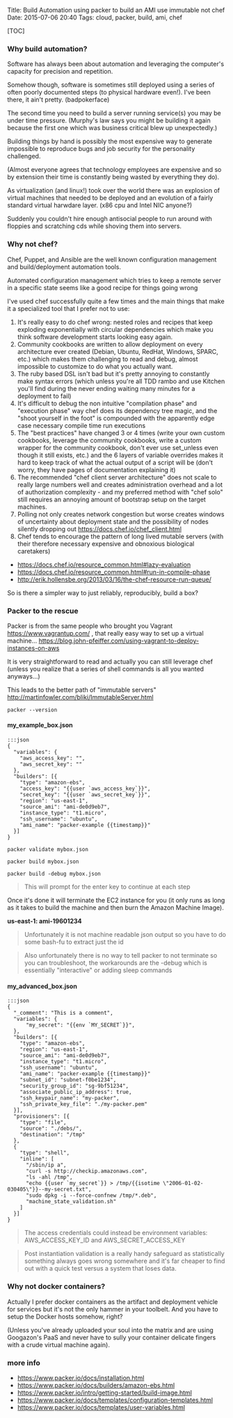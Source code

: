 Title: Build Automation using packer to build an AMI use immutable not chef
Date: 2015-07-06 20:40
Tags: cloud, packer, build, ami, chef

[TOC]

### Why build automation?

Software has always been about automation and leveraging the computer's capacity for precision and repetition.

Somehow though, software is sometimes still deployed using a series of often poorly documented steps (to physical hardware even!). I've been there, it ain't pretty. (badpokerface)

The second time you need to build a server running service(s) you may be under time pressure. (Murphy's law says you might be building it again because the first one which was business critical blew up unexpectedly.)

Building things by hand is possibly the most expensive way to generate impossible to reproduce bugs and job security for the personality challenged.

(Almost everyone agrees that technology employees are expensive and so by extension their time is constantly being wasted by everything they do).

As virtualization (and linux!) took over the world there was an explosion of virtual machines that needed to be deployed and an evolution of a fairly standard virtual harwdare layer. (x86 cpu and Intel NIC anyone?)

Suddenly you couldn't hire enough antisocial people to run around with floppies and scratching cds while shoving them into servers.

### Why not chef?

Chef, Puppet, and Ansible are the well known configuration management and build/deployment automation tools.

Automated configuration management which tries to keep a remote server in a specific state seems like a good recipe for things going wrong

I've used chef successfully quite a few times and the main things that make it a specialized tool that I prefer not to use:

1. It's really easy to do chef wrong: nested roles and recipes that keep exploding exponentially with circular dependencies which make you think software development starts looking easy again.
2. Community cookbooks are written to allow deployment on every architecture ever created (Debian, Ubuntu, RedHat, Windows, SPARC, etc.) which makes them challenging to read and debug, almost impossible to customize to do what you actually want.
3. The ruby based DSL isn't bad but it's pretty annoying to constantly make syntax errors (which unless you're all TDD rambo and use Kitchen you'll find during the never ending waiting many minutes for a deployment to fail)
4. It's difficult to debug the non intuitive "compilation phase" and "execution phase" way chef does its dependency tree magic, and the "shoot yourself in the foot" is compounded with the apparently edge case necessary compile time run executions
5. The "best practices" have changed 3 or 4 times (write your own custom cookbooks, leverage the community cookbooks, write a custom wrapper for the community cookbook, don't ever use set_unless even though it still exists, etc.) and the 6 layers of variable overrides makes it hard to keep track of what the actual output of a script will be (don't worry, they have pages of documentation explaining it)
6. The recommended "chef client server architecture" does not scale to really large numbers well and creates administration overhead and a lot of authorization complexity - and my preferred method with "chef solo" still requires an annoying amount of bootstrap setup on the target machines.
7. Polling not only creates network congestion but worse creates windows of uncertainty about deployment state and the possibility of nodes silently dropping out <https://docs.chef.io/chef_client.html>
8. Chef tends to encourage the pattern of long lived mutable servers (with their therefore necessary expensive and obnoxious biological caretakers)

- <https://docs.chef.io/resource_common.html#lazy-evaluation>
- <https://docs.chef.io/resource_common.html#run-in-compile-phase>
- <http://erik.hollensbe.org/2013/03/16/the-chef-resource-run-queue/>

So is there a simpler way to just reliably, reproducibly, build a box?

### Packer to the rescue

Packer is from the same people who brought you Vagrant <https://www.vagrantup.com/> , that really easy way to set up a virtual machine... <https://blog.john-pfeiffer.com/using-vagrant-to-deploy-instances-on-aws>

It is very straightforward to read and actually you can still leverage chef (unless you realize that a series of shell commands is all you wanted anyways...)

This leads to the better path of "immutable servers" <http://martinfowler.com/bliki/ImmutableServer.html>

`packer --version`


#### my_example_box.json

    :::json
    {
      "variables": {
        "aws_access_key": "",
        "aws_secret_key": ""
      },
      "builders": [{
        "type": "amazon-ebs",
        "access_key": "{{user `aws_access_key`}}",
        "secret_key": "{{user `aws_secret_key`}}",
        "region": "us-east-1",
        "source_ami": "ami-de0d9eb7",
        "instance_type": "t1.micro",
        "ssh_username": "ubuntu",
        "ami_name": "packer-example {{timestamp}}"
      }]
    }
    
`packer validate mybox.json`

`packer build mybox.json`

`packer build -debug mybox.json`
> This will prompt for the enter key to continue at each step

Once it's done it will terminate the EC2 instance for you (it only runs as long as it takes to build the machine and then burn the Amazon Machine Image).

**us-east-1: ami-19601234**
> Unfortunately it is not machine readable json output so you have to do some bash-fu to extract just the id

> Also unfortunately there is no way to tell packer to not terminate so you can troubleshoot, the workarounds are the -debug which is essentially "interactive" or adding sleep commands


#### my_advanced_box.json

    :::json
    {
      "_comment": "This is a comment",
      "variables": {
          "my_secret": "{{env `MY_SECRET`}}",
      },
      "builders": [{
        "type": "amazon-ebs",
        "region": "us-east-1",
        "source_ami": "ami-de0d9eb7",
        "instance_type": "t1.micro",
        "ssh_username": "ubuntu",
        "ami_name": "packer-example {{timestamp}}"
        "subnet_id": "subnet-f0be1234",
        "security_group_id": "sg-9bf51234",
        "associate_public_ip_address": true,
        "ssh_keypair_name": "my-packer",
        "ssh_private_key_file": "./my-packer.pem"
      }],
      "provisioners": [{
        "type": "file",
        "source": "./debs/",
        "destination": "/tmp"
      },
      {
        "type": "shell",
        "inline": [
          "/sbin/ip a",
          "curl -s http://checkip.amazonaws.com",
          "ls -ahl /tmp",
          "echo {{user `my_secret`}} > /tmp/{{isotime \"2006-01-02-030405\"}}--my-secret.txt",
          "sudo dpkg -i --force-confnew /tmp/*.deb",
          "machine_state_validation.sh"
        ]
      }]
    }
    
> The access credentials could instead be environment variables: AWS_ACCESS_KEY_ID and AWS_SECRET_ACCESS_KEY

> Post instantiation validation is a really handy safeguard as statistically something always goes wrong somewhere and it's far cheaper to find out with a quick test versus a system that loses data.

### Why not docker containers?

Actually I prefer docker containers as the artifact and deployment vehicle for services but it's not the only hammer in your toolbelt.  And you have to setup the Docker hosts somehow, right? 

(Unless you've already uploaded your soul into the matrix and are using Googazon's PaaS and never have to sully your container delicate fingers with a crude virtual machine again).

### more info

- https://www.packer.io/docs/installation.html
- https://www.packer.io/docs/builders/amazon-ebs.html
- https://www.packer.io/intro/getting-started/build-image.html
- https://www.packer.io/docs/templates/configuration-templates.html
- https://www.packer.io/docs/templates/user-variables.html

